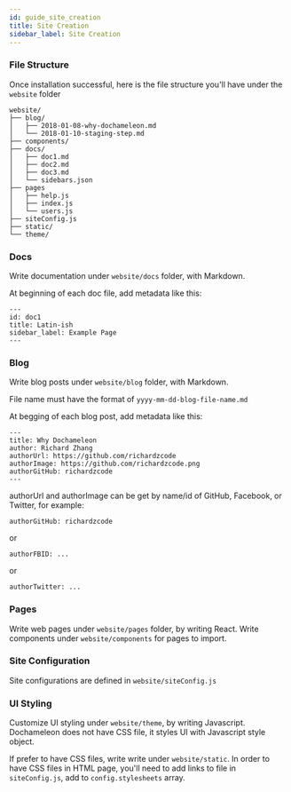 ```yaml
---
id: guide_site_creation
title: Site Creation
sidebar_label: Site Creation
---
```


### File Structure

Once installation successful, here is the file structure you'll have under the `website` folder

```
website/
├── blog/
│   ├── 2018-01-08-why-dochameleon.md
│   └── 2018-01-10-staging-step.md
├── components/
├── docs/
│   ├── doc1.md
│   ├── doc2.md
│   ├── doc3.md
│   └── sidebars.json
├── pages
│   ├── help.js
│   ├── index.js
│   └── users.js
├── siteConfig.js
├── static/
└── theme/
```

### Docs

Write documentation under `website/docs` folder, with Markdown.

At beginning of each doc file, add metadata like this:

```
---
id: doc1
title: Latin-ish
sidebar_label: Example Page
---
```

### Blog

Write blog posts under `website/blog` folder, with Markdown.

File name must have the format of `yyyy-mm-dd-blog-file-name.md`

At begging of each blog post, add metadata like this:

```
---
title: Why Dochameleon
author: Richard Zhang
authorUrl: https://github.com/richardzcode
authorImage: https://github.com/richardzcode.png
authorGitHub: richardzcode
---
```

authorUrl and authorImage can be get by name/id of GitHub, Facebook, or Twitter, for example:

```
authorGitHub: richardzcode
```

or

```
authorFBID: ...
```

or

```
authorTwitter: ...
```

### Pages

Write web pages under `website/pages` folder, by writing React. Write components under `website/components` for pages to import.

### Site Configuration

Site configurations are defined in `website/siteConfig.js`

### UI Styling

Customize UI styling under `website/theme`, by writing Javascript. Dochameleon does not have CSS file, it styles UI with Javascript style object.

If prefer to have CSS files, write write under `website/static`. In order to have CSS files in HTML page, you'll need to add links to file in `siteConfig.js`, add to `config.stylesheets` array.
